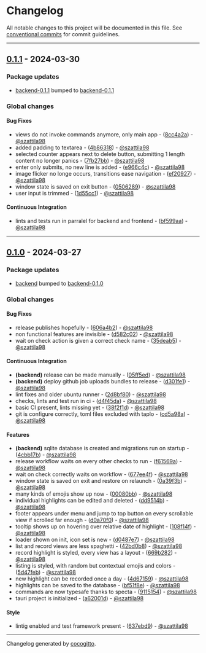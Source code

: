 # Changelog
All notable changes to this project will be documented in this file. See [conventional commits](https://www.conventionalcommits.org/) for commit guidelines.

- - -
## [0.1.1](https://github.com/szattila98/ups-and-downs/compare/0.1.0..0.1.1) - 2024-03-30
### Package updates
- [backend-0.1.1](src-tauri) bumped to [backend-0.1.1](https://github.com/szattila98/ups-and-downs/compare/backend-0.1.0..backend-0.1.1)
### Global changes
#### Bug Fixes
- views do not invoke commands anymore, only main app - ([8cc4a2a](https://github.com/szattila98/ups-and-downs/commit/8cc4a2af7f67f1b34b6a094eb2b8290e905e96b8)) - [@szattila98](https://github.com/szattila98)
- added padding to textarea - ([4b86318](https://github.com/szattila98/ups-and-downs/commit/4b863185a7d5d01a93e1d23e41f401334d6f2c2c)) - [@szattila98](https://github.com/szattila98)
- selected counter appears next to delete button, submitting 1 length content no longer panics - ([7fb27bb](https://github.com/szattila98/ups-and-downs/commit/7fb27bb0ad6919f15206510ab2ad325454e27e99)) - [@szattila98](https://github.com/szattila98)
- enter only submits, no new line is added - ([e966c4c](https://github.com/szattila98/ups-and-downs/commit/e966c4cdc214d6e3fd0a7e77fa12ca09d92bd304)) - [@szattila98](https://github.com/szattila98)
- image flicker no longe occurs, transitions ease navigation - ([ef20927](https://github.com/szattila98/ups-and-downs/commit/ef2092735f76eef61a298a8d7a6732b96db765c3)) - [@szattila98](https://github.com/szattila98)
- window state is saved on exit button - ([0506289](https://github.com/szattila98/ups-and-downs/commit/0506289fd7e49bb7c63b13a9bd9f015077faa107)) - [@szattila98](https://github.com/szattila98)
- user input is trimmed - ([1d55cc1](https://github.com/szattila98/ups-and-downs/commit/1d55cc1c44b537392481af00a40bdf7c7679cf02)) - [@szattila98](https://github.com/szattila98)
#### Continuous Integration
- lints and tests run in parralel for backend and frontend - ([bf599aa](https://github.com/szattila98/ups-and-downs/commit/bf599aa6de22215b78fa36a2fbeb2bb7b4c2a452)) - [@szattila98](https://github.com/szattila98)

- - -

## [0.1.0](https://github.com/szattila98/ups-and-downs/compare/751e68c4af7fc24cdd63dec33dacdc909095ecdc..0.1.0) - 2024-03-27
### Package updates
- [backend](src-tauri) bumped to [backend-0.1.0](https://github.com/szattila98/ups-and-downs/compare/751e68c4af7fc24cdd63dec33dacdc909095ecdc..backend-0.1.0)
### Global changes
#### Bug Fixes
- release publishes hopefully - ([606a4b2](https://github.com/szattila98/ups-and-downs/commit/606a4b25efdd58fbaad1a177485b618d6fa558f8)) - [@szattila98](https://github.com/szattila98)
- non functional features are invisible - ([d582c02](https://github.com/szattila98/ups-and-downs/commit/d582c02ad0461818e55bb65a3a436c51336185d6)) - [@szattila98](https://github.com/szattila98)
- wait on check action is given a correct check name - ([35deab5](https://github.com/szattila98/ups-and-downs/commit/35deab54de3074b273996ceabd3f484ac7b33de1)) - [@szattila98](https://github.com/szattila98)
#### Continuous Integration
- **(backend)** release can be made manually - ([05ff5ed](https://github.com/szattila98/ups-and-downs/commit/05ff5ed0e36779760bed1b5b5fc14387a8a6b643)) - [@szattila98](https://github.com/szattila98)
- **(backend)** deploy github job uploads bundles to release - ([d301fe1](https://github.com/szattila98/ups-and-downs/commit/d301fe172a5aad7cb91debd232b3ad8ecd03b78d)) - [@szattila98](https://github.com/szattila98)
- lint fixes and older ubuntu runner - ([2d8bf80](https://github.com/szattila98/ups-and-downs/commit/2d8bf808277013781e14b40bfc4bdefbc0b19940)) - [@szattila98](https://github.com/szattila98)
- checks, lints and test run in ci - ([d4f45da](https://github.com/szattila98/ups-and-downs/commit/d4f45daaf7245d8658fd5d65239a32813a180d1f)) - [@szattila98](https://github.com/szattila98)
- basic CI present, lints missing yet - ([38f2f1d](https://github.com/szattila98/ups-and-downs/commit/38f2f1d89c4feca868aa055eac9d3fff8c267218)) - [@szattila98](https://github.com/szattila98)
- git is configure correctly, toml files excluded with taplo - ([cd5a98a](https://github.com/szattila98/ups-and-downs/commit/cd5a98a6043e128a2d6ca5fdca9c266b9b0fb0ac)) - [@szattila98](https://github.com/szattila98)
#### Features
- **(backend)** sqlite database is created and migrations run on startup - ([4cbb17b](https://github.com/szattila98/ups-and-downs/commit/4cbb17b9569744032804359c8a7d40ce34b1a61f)) - [@szattila98](https://github.com/szattila98)
- release workflow waits on every other checks to run - ([f61569a](https://github.com/szattila98/ups-and-downs/commit/f61569a9131e7cf41d30254b9cdfea5cddda8583)) - [@szattila98](https://github.com/szattila98)
- wait on check correctly waits on workflow - ([677ee4f](https://github.com/szattila98/ups-and-downs/commit/677ee4f652533a72f92c5793967c29f9f358412f)) - [@szattila98](https://github.com/szattila98)
- window state is saved on exit and restore on relaunch - ([0a39f3b](https://github.com/szattila98/ups-and-downs/commit/0a39f3b099dcbf31a06814a9620d033883e2a0fb)) - [@szattila98](https://github.com/szattila98)
- many kinds of emojis show up now - ([00080bb](https://github.com/szattila98/ups-and-downs/commit/00080bbb8d02789837c7e3192b77f973a7a84008)) - [@szattila98](https://github.com/szattila98)
- individual highlights can be edited and deleted - ([dd9514b](https://github.com/szattila98/ups-and-downs/commit/dd9514ba2a72f0407133177534c1247f58cfd83f)) - [@szattila98](https://github.com/szattila98)
- footer appears under menu and jump to top button on every scrollable view if scrolled far enough - ([d0a70f0](https://github.com/szattila98/ups-and-downs/commit/d0a70f0d069df7950fa2061ce1e6b0ab682c40bf)) - [@szattila98](https://github.com/szattila98)
- tooltip shows up on hovering over relative date of highlight - ([108f14f](https://github.com/szattila98/ups-and-downs/commit/108f14fba93451aa37cf7b73733b6e81a0e04609)) - [@szattila98](https://github.com/szattila98)
- loader shown on init, icon set is new - ([d0487e7](https://github.com/szattila98/ups-and-downs/commit/d0487e75329d5bb59d6c26090963f07e809ab832)) - [@szattila98](https://github.com/szattila98)
- list and record views are less spaghetti - ([42bd0b8](https://github.com/szattila98/ups-and-downs/commit/42bd0b8d8725064cd22a27424ae266f9e6aab4e3)) - [@szattila98](https://github.com/szattila98)
- record highlight is styled, every view has a layout - ([669b282](https://github.com/szattila98/ups-and-downs/commit/669b282ffce03398ed248e40ba1e700fa62e2d94)) - [@szattila98](https://github.com/szattila98)
- listing is styled, with random but contextual emojis and colors - ([5d47feb](https://github.com/szattila98/ups-and-downs/commit/5d47feb67360b7dddfadd7ae68a51dca6393579c)) - [@szattila98](https://github.com/szattila98)
- new highlight can be recorded once a day - ([4d67159](https://github.com/szattila98/ups-and-downs/commit/4d67159c8e11e41e42cc4c325ab15758e1d65c1f)) - [@szattila98](https://github.com/szattila98)
- highlights can be saved to the database - ([bf51f8e](https://github.com/szattila98/ups-and-downs/commit/bf51f8ee6720cfae6f54327a2bcd1c22c04299c8)) - [@szattila98](https://github.com/szattila98)
- commands are now typesafe thanks to specta - ([9115154](https://github.com/szattila98/ups-and-downs/commit/9115154e35b638f9d1cc543f2abb9574540d7261)) - [@szattila98](https://github.com/szattila98)
- tauri project is initialized - ([a62001d](https://github.com/szattila98/ups-and-downs/commit/a62001dad95bc1fbca67be1a443b777053c662e9)) - [@szattila98](https://github.com/szattila98)
#### Style
- lintig enabled and test framework present - ([637ebd9](https://github.com/szattila98/ups-and-downs/commit/637ebd921d33a177b56505f48edfe521acf7f6ed)) - [@szattila98](https://github.com/szattila98)

- - -

Changelog generated by [cocogitto](https://github.com/cocogitto/cocogitto).